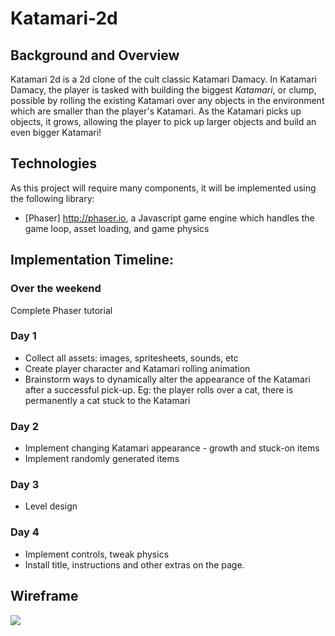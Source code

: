 # Katamari-2d

## Background and Overview

Katamari 2d is a 2d clone of the cult classic Katamari Damacy. In Katamari Damacy, the player is tasked with building the
biggest *Katamari*, or clump, possible by rolling the existing Katamari over any objects in the environment which are smaller than the player's Katamari. As the Katamari picks up objects, it grows, allowing the player to pick up larger objects and build an even bigger Katamari!

## Technologies

As this project will require many components, it will be implemented using the following library:

* [Phaser] http://phaser.io, a Javascript game engine which handles the game loop, asset loading, and game physics

## Implementation Timeline:

### Over the weekend

Complete Phaser tutorial

### Day 1

* Collect all assets: images, spritesheets, sounds, etc
* Create player character and Katamari rolling animation
* Brainstorm ways to dynamically alter the appearance of the Katamari after a successful pick-up. Eg: the player rolls over
a cat, there is permanently a cat stuck to the Katamari

### Day 2

* Implement changing Katamari appearance - growth and stuck-on items
* Implement randomly generated items

### Day 3

* Level design

### Day 4

* Implement controls, tweak physics
* Install title, instructions and other extras on the page.

## Wireframe

![](https://user-images.githubusercontent.com/26705787/31068001-b5dcf5f0-a70a-11e7-81a4-ff3f6f9f84ac.png)
